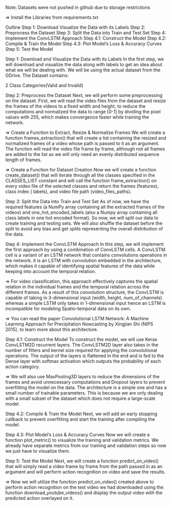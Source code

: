 Note: Datasets were not pushed in github due to storage restrictions

=> Install the Libraries from requirements.txt

Outline
Step 1: Download Visualize the Data with its Labels
Step 2: Preprocess the Dataset
Step 3: Split the Data into Train and Test Set
Step 4: Implement the ConvLSTM Approach
Step 4.1: Construct the Model
Step 4.2: Compile & Train the Model
Step 4.3: Plot Model’s Loss & Accuracy Curves
Step 5: Test the Model

Step 1: Download and Visualize the Data with its Labels
In the first step, we will download and visualize the data along with labels to get an idea about what we will be dealing with. We will be using the actual dataset from the GDrive. The Dataset contains:

2 Class Categories(Valid and Invalid)

Step 2: Preprocess the Dataset
Next, we will perform some preprocessing on the dataset. First, we will read the video files from the dataset and resize the frames of the videos to a fixed width and height, to reduce the computations and normalized the data to range [0-1] by dividing the pixel values with 255, which makes convergence faster while training the network.

=> Create a Function to Extract, Resize & Normalize Frames
We will create a function frames_extraction() that will create a list containing the resized and normalized frames of a video whose path is passed to it as an argument. The function will read the video file frame by frame, although not all frames are added to the list as we will only need an evenly distributed sequence length of frames.

=> Create a Function for Dataset Creation
Now we will create a function create_dataset() that will iterate through all the classes specified in the CLASSES_LIST constant and will call the function frame_extraction() on every video file of the selected classes and return the frames (features), class index ( labels), and video file path (video_files_paths).

Step 3: Split the Data into Train and Test Set
As of now, we have the required features (a NumPy array containing all the extracted frames of the videos) and one_hot_encoded_labels (also a Numpy array containing all class labels in one hot encoded format). So now, we will split our data to create training and testing sets. We will also shuffle the dataset before the split to avoid any bias and get splits representing the overall distribution of the data.

Step 4: Implement the ConvLSTM Approach
In this step, we will implement the first approach by using a combination of ConvLSTM cells. A ConvLSTM cell is a variant of an LSTM network that contains convolutions operations in the network. it is an LSTM with convolution embedded in the architecture, which makes it capable of identifying spatial features of the data while keeping into account the temporal relation.

=> For video classification, this approach effectively captures the spatial relation in the individual frames and the temporal relation across the different frames. As a result of this convolution structure, the ConvLSTM is capable of taking in 3-dimensional input (width, height, num_of_channels) whereas a simple LSTM only takes in 1-dimensional input hence an LSTM is incompatible for modeling Spatio-temporal data on its own.

=> You can read the paper Convolutional LSTM Network: A Machine Learning Approach for Precipitation Nowcasting by Xingjian Shi (NIPS 2015), to learn more about this architecture.

Step 4.1: Construct the Model
To construct the model, we will use Keras ConvLSTM2D recurrent layers. The ConvLSTM2D layer also takes in the number of filters and kernel size required for applying the convolutional operations. The output of the layers is flattened in the end and is fed to the Dense layer with softmax activation which outputs the probability of each action category.

=> We will also use MaxPooling3D layers to reduce the dimensions of the frames and avoid unnecessary computations and Dropout layers to prevent overfitting the model on the data. The architecture is a simple one and has a small number of trainable parameters. This is because we are only dealing with a small subset of the dataset which does not require a large-scale model.

Step 4.2: Compile & Train the Model
Next, we will add an early stopping callback to prevent overfitting and start the training after compiling the model.

Step 4.3: Plot Model’s Loss & Accuracy Curves
Now we will create a function plot_metric() to visualize the training and validation metrics. We already have separate metrics from our training and validation steps so now we just have to visualize them.

Step 5: Test the Model
Next, we will create a function predict_on_video() that will simply read a video frame by frame from the path passed in as an argument and will perform action recognition on video and save the results.

=> Now we will utilize the function predict_on_video() created above to perform action recognition on the test video we had downloaded using the function download_youtube_videos() and display the output video with the predicted action overlayed on it.
